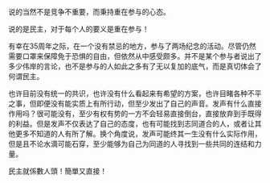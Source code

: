 说的当然不是竞争不重要，而秉持重在参与的心态。

说的是民主，对于每个人的要义是重在参与！

有幸在35周年之际，在一个没有禁忌的地方，参与了两场纪念的活动。尽管仍然需要口罩来保障免于恐惧的自由，但依然从中感受颇多。并不是某个参与者说出了多少伟岸的言论，也不是参与的人如此之多有了无以复加的底气，而是真切体会了何谓民主。

也许目前没有统一的共识，也许没有什么看起来有希望的方案，也许目睹各种不平之事，但即便没有能实质上有所行动，但至少发出了自己的声音。发声有什么直接作用吗？很可能没有，至少有权有势的一方不会轻易直接倒台，直接放弃到手既得的利益。但是发声不仅表达了自己的态度，也有可能找到志同道合的人，或者让其他更多不知道的人有所了解。换个角度说，发声可能终其一生没有什么实际作用，但是且不论水滴可能石穿，至少能够为自己为同道的人寻找到一些共同的连结和力量。

民主就係數人頭！簡單又直接！